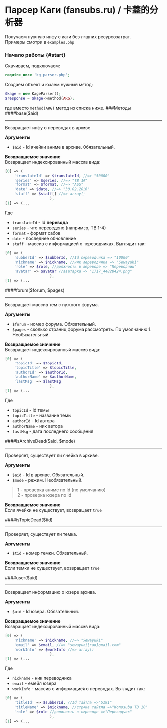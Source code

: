 # Парсер Каги (fansubs.ru) / 卡蓋的分析器
Получаем нужную инфу с каги без лишних ресурсозатрат.   
Примеры смотри в `examples.php`
### Начало работы {#start}
Скачиваем, подключаем:
```php
require_once 'kg_parser.php';
```
Создаём объект и юзаем нужный метод:
```php
$kage = new KageParser();
$response = $kage->method(ARG);
```
где вместо `method(ARG)` метод из списка ниже.
###Методы
####base($aid)
***
Возвращает инфу о переводах в архиве
  
**Аргументы**
* `$aid` - Id ячейки аниме в архиве. Обязательный.
  
**Возвращаемое значение**  
Возвращает индексированный массив вида:
```php
[0] => (
	'translateId' => $translateId, //=> "50000"
	'series' => $series, //=> "ТВ 10"
	'format' => $format, //=> "ASS"
	'date' => $date, //=> "30.02.2016"
	'staff' => $staff[] //=> array()
					),
[1] => (...
```
Где 
* `translateId` - Id **перевода**
* `series` - что переведено (например, ТВ 1-4)
* `format` - формат сабов
* `date` - последнее обновление
* `staff` - массив с информацией о переводчиках. Выглядит так:
```php
[0] => (
	'subberId' => $subberId, //Id переводчика => "10000"
	'nickname' => $nickname, //ник переводчика => "Sewayuki"
	'role' => $role, //должность в переводе => "Переводчик"
	'avatar' => $avatar //аватарка => "1717_44828424.png"
					),
[1] => (...
```

####forum($forum, $pages)
***
Возвращает массив тем с нужного форума.
  
**Аргументы**
* `$forum` - номер форума. Обязательный.
* `$pages` - сколько страниц форума рассмотреть. По умолчанию 1. Необязательный.
  
**Возвращаемое значение**  
Возвращает индексированный массив вида:
```php
[0] => (
	'topicId' => $topicId,
	'topicTitle' => $topicTitle,
	'authorId' => $authorId,
	'authorName' => $authorName,
	'lastMsg' => $lastMsg
					),
[1] => (...
```
Где 
* `topicId` - Id темы
* `topicTitle` - название темы
* `authorId` - Id автора
* `authorName` - ник автора
* `lastMsg` - дата последнего сообщения

####isArchiveDead($aid, $mode)
***
Проверяет, существует ли ячейка в архиве.
  
**Аргументы**
* `$aid` - Id в архиве. Обязательный.
* `$mode` - режим. Необязательный.

>  1 - проверка аниме по Id (по умолчанию)  
>  2 - проверка юзера по Id
  
**Возвращаемое значение**  
Если ячейки не существует, возвращает `true`

####isTopicDead($tid)
***
Проверяет, существует ли темка.
  
**Аргументы**
* `$tid` - номер темки. Обязательный.
  
**Возвращаемое значение**  
Если темки не существует, возвращает `true`

####user($uid)
***
Возвращает информацию о юзере архива.
  
**Аргументы**
* `$uid` - Id юзера. Обязательный.
  
**Возвращаемое значение**  
Возвращает индексированный массив вида:
```php
[0] => (
	'nickname' => $nickname, //=> "Sewayuki"
	'email' => $email, //=> "sewayuki[гав]gmail.com"
	'workInfo' => $workInfo //=> array()
					),
[1] => (...
```
Где 
* `nickname` - ник переводчика
* `email` - емейл юзера
* `workInfo` - массив с информацией о переводах. Выглядит так:
```php
[0] => (
	'titleId' => $subberId, //Id тайтла =>"5191"
	'titleName' => $nickname, //строка тайтла =>"Konosuba ТВ 10"
	'role' => $role //должность в переводе =>"Переводчик"
					),
[1] => (...
```

